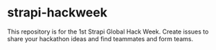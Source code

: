 # strapi-hackweek
This repository is for the 1st Strapi Global Hack Week. Create issues to share your hackathon ideas and find teammates and form teams.

